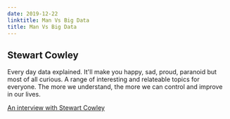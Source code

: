 ```yaml
---
date: 2019-12-22
linktitle: Man Vs Big Data
title: Man Vs Big Data
---
```


## Stewart Cowley

Every day data explained. It'll make you happy, sad, proud, paranoid but most of all curious. A range of interesting and relateable topics for everyone. The more we understand, the more we can control and improve in our lives.

[An interview with Stewart Cowley](https://www.youtube.com/watch?v=nbbbCY8PSB0)
